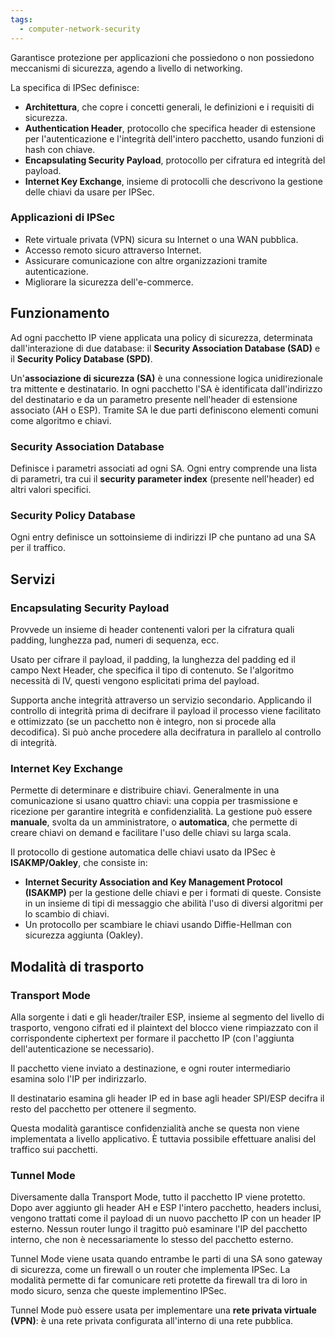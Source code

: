 ```yaml
---
tags: 
  - computer-network-security
---
```


Garantisce protezione per applicazioni che possiedono o non possiedono meccanismi di sicurezza, agendo a livello di networking.

La specifica di IPSec definisce:
- **Architettura**, che copre i concetti generali, le definizioni e i requisiti di sicurezza.
- **Authentication Header**, protocollo che specifica header di estensione per l'autenticazione e l'integrità dell'intero pacchetto, usando funzioni di hash con chiave.
- **Encapsulating Security Payload**, protocollo per cifratura ed integrità del payload.
- **Internet Key Exchange**, insieme di protocolli che descrivono la gestione delle chiavi da usare per IPSec.

### Applicazioni di IPSec
- Rete virtuale privata (VPN) sicura su Internet o una WAN pubblica.
- Accesso remoto sicuro attraverso Internet.
- Assicurare comunicazione con altre organizzazioni tramite autenticazione.
- Migliorare la sicurezza dell'e-commerce. 

## Funzionamento

Ad ogni pacchetto IP viene applicata una policy di sicurezza, determinata dall'interazione di due database: il **Security Association Database (SAD)** e il **Security Policy Database (SPD)**.

Un'**associazione di sicurezza (SA)** è una connessione logica unidirezionale tra mittente e destinatario. In ogni pacchetto l'SA è identificata dall'indirizzo del destinatario e da un parametro presente nell'header di estensione associato (AH o ESP). Tramite SA le due parti definiscono elementi comuni come algoritmo e chiavi.

### Security Association Database
Definisce i parametri associati ad ogni SA. Ogni entry comprende una lista di parametri, tra cui il **security parameter index** (presente nell'header) ed altri valori specifici.

### Security Policy Database
Ogni entry definisce un sottoinsieme di indirizzi IP che puntano ad una SA per il traffico.

## Servizi

### Encapsulating Security Payload
Provvede un insieme di header contenenti valori per la cifratura quali padding, lunghezza pad, numeri di sequenza, ecc.

Usato per cifrare il payload, il padding, la lunghezza del padding ed il campo Next Header, che specifica il tipo di contenuto. Se l'algoritmo necessità di IV, questi vengono esplicitati prima del payload.

Supporta anche integrità attraverso un servizio secondario. Applicando il controllo di integrità prima di decifrare il payload il processo viene facilitato e ottimizzato (se un pacchetto non è integro, non si procede alla decodifica). Si può anche procedere alla decifratura in parallelo al controllo di integrità.

### Internet Key Exchange
Permette di determinare e distribuire chiavi. Generalmente in una comunicazione si usano quattro chiavi: una coppia per trasmissione e ricezione per garantire integrità e confidenzialità.
La gestione può essere **manuale**, svolta da un amministratore, o **automatica**, che permette di creare chiavi on demand e facilitare l'uso delle chiavi su larga scala.

Il protocollo di gestione automatica delle chiavi usato da IPSec è **ISAKMP/Oakley**, che consiste in:
- **Internet Security Association and Key Management Protocol (ISAKMP)** per la gestione delle chiavi e per i formati di queste. Consiste in un insieme di tipi di messaggio che abilità l'uso di diversi algoritmi per lo scambio di chiavi.
- Un protocollo per scambiare le chiavi usando Diffie-Hellman con sicurezza aggiunta (Oakley).

## Modalità di trasporto

### Transport Mode
Alla sorgente i dati e gli header/trailer ESP, insieme al segmento del livello di trasporto, vengono cifrati ed il plaintext del blocco viene rimpiazzato con il corrispondente ciphertext per formare il pacchetto IP (con l'aggiunta dell'autenticazione se necessario).

Il pacchetto viene inviato a destinazione, e ogni router intermediario esamina solo l'IP per indirizzarlo.

Il destinatario esamina gli header IP ed in base agli header SPI/ESP decifra il resto del pacchetto per ottenere il segmento. 

Questa modalità garantisce confidenzialità anche se questa non viene implementata a livello applicativo. È tuttavia possibile effettuare analisi del traffico sui pacchetti.

### Tunnel Mode

Diversamente dalla Transport Mode, tutto il pacchetto IP viene protetto. Dopo aver aggiunto gli header AH e ESP l'intero pacchetto, headers inclusi, vengono trattati come il payload di un nuovo pacchetto IP con un header IP esterno. 
Nessun router lungo il tragitto può esaminare l'IP del pacchetto interno, che non è necessariamente lo stesso del pacchetto esterno.

Tunnel Mode viene usata quando entrambe le parti di una SA sono gateway di sicurezza, come un firewall o un router che implementa IPSec.
La modalità permette di far comunicare reti protette da firewall tra di loro in modo sicuro, senza che queste implementino IPSec.

Tunnel Mode può essere usata per implementare una **rete privata virtuale (VPN)**: è una rete privata configurata all'interno di una rete pubblica.

